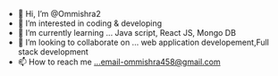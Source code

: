 - 👋 Hi, I’m @Ommishra2
- 👀 I’m interested in coding & developing
- 🌱 I’m currently learning ... Java script, React JS, Mongo DB
- 🤝 I’m looking to collaborate on ... web application developement,Full stack development
- 📫 How to reach me ...email-ommishra458@gmail.com

<!---
Ommishra2/Ommishra2 is a ✨ special ✨ repository because its `README.md` (this file) appears on your GitHub profile.
You can click the Preview link to take a look at your changes.
--->
